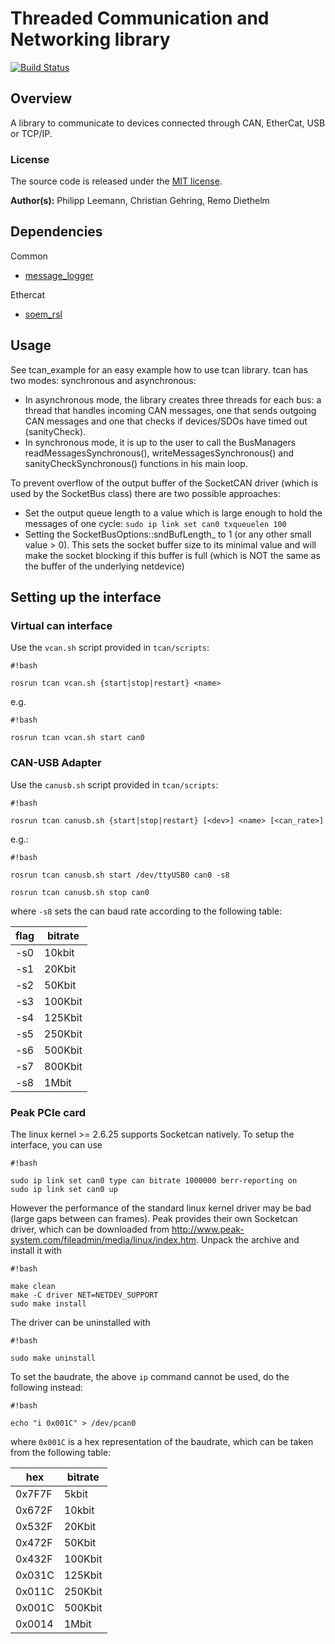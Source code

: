 # Threaded Communication and Networking library #

[![Build Status](https://ci.leggedrobotics.com/buildStatus/icon?job=github_leggedrobotics/tcan/master)](https://ci.leggedrobotics.com/job/github_leggedrobotics/job/tcan/job/master/)

## Overview

A library to communicate to devices connected through CAN, EtherCat, USB or TCP/IP.

### License
The source code is released under the [MIT license](LICENSE).

**Author(s):** Philipp Leemann, Christian Gehring, Remo Diethelm

## Dependencies

Common

- [message_logger](https://github.com/leggedrobotics/message_logger)

Ethercat

- [soem_rsl](https://github.com/leggedrobotics/soem_interface)


## Usage

See tcan_example for an easy example how to use tcan library. tcan has two modes: synchronous and asynchronous:

- In asynchronous mode, the library creates three threads for each bus: a thread that handles incoming CAN messages, one that sends outgoing CAN messages and one that checks if devices/SDOs have timed out (sanityCheck).
- In synchronous mode, it is up to the user to call the BusManagers readMessagesSynchronous(), writeMessagesSynchronous() and sanityCheckSynchronous() functions in his main loop.


To prevent overflow of the output buffer of the SocketCAN driver (which is used by the SocketBus class) there are two possible approaches:

- Set the output queue length to a value which is large enough to hold the messages of one cycle:
    ```sudo ip link set can0 txqueuelen 100```
- Setting the SocketBusOptions::sndBufLength_ to 1 (or any other small value > 0). This sets the socket buffer size to its minimal value and will make the socket blocking if this buffer is full (which is NOT the same as the buffer of the underlying netdevice)

## Setting up the interface

### Virtual can interface

Use the ```vcan.sh``` script provided in ```tcan/scripts```:

```
#!bash

rosrun tcan vcan.sh {start|stop|restart} <name>
```
e.g.


```
#!bash

rosrun tcan vcan.sh start can0
```

### CAN-USB Adapter

Use the ```canusb.sh``` script provided in ```tcan/scripts```:

```
#!bash

rosrun tcan canusb.sh {start|stop|restart} [<dev>] <name> [<can_rate>]
```
e.g.:
```
#!bash

rosrun tcan canusb.sh start /dev/ttyUSB0 can0 -s8

rosrun tcan canusb.sh stop can0
```
where ```-s8``` sets the can baud rate according to the following table:


| flag | bitrate |
|---|---|
| -s0 | 10kbit |
| -s1 | 20Kbit |
| -s2 | 50Kbit |
| -s3 | 100Kbit |
| -s4 | 125Kbit |
| -s5 | 250Kbit |
| -s6 | 500Kbit |
| -s7 | 800Kbit |
| -s8 | 1Mbit |



### Peak PCIe card

The linux kernel >= 2.6.25 supports Socketcan natively. To setup the interface, you can use


```
#!bash

sudo ip link set can0 type can bitrate 1000000 berr-reporting on
sudo ip link set can0 up
```

However the performance of the standard linux kernel driver may be bad (large gaps between can frames). Peak provides their own Socketcan driver, which can be downloaded from http://www.peak-system.com/fileadmin/media/linux/index.htm. Unpack the archive and install it with


```
#!bash

make clean
make -C driver NET=NETDEV_SUPPORT
sudo make install
```

The driver can be uninstalled with

```
#!bash

sudo make uninstall
```

To set the baudrate, the above ```ip``` command cannot be used, do the following instead:

```
#!bash

echo "i 0x001C" > /dev/pcan0
```

where ```0x001C``` is a hex representation of the baudrate, which can be taken from the following table:

| hex | bitrate |
|---|---|
| 0x7F7F | 5kbit |
| 0x672F | 10kbit |
| 0x532F | 20Kbit |
| 0x472F | 50Kbit |
| 0x432F | 100Kbit |
| 0x031C | 125Kbit |
| 0x011C | 250Kbit |
| 0x001C | 500Kbit |
| 0x0014 | 1Mbit |
